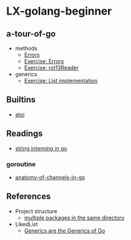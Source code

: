 # LX-golang-beginner

## a-tour-of-go

- methods
  - [Errors](https://go.dev/tour/methods/19) 
  - [Exercise: Errors](https://go.dev/tour/methods/20)
  - [Exercise: rot13Reader](https://go.dev/tour/methods/23)
- generics
  - [Exercise: List implementation](https://go.dev/tour/generics/2)
## Builtins
- [atoi](https://cs.opensource.google/go/go/+/master:src/strconv/atoi.go;l=231?q=Atoi&sq=&ss=go%2Fgo)

## Readings
- [string interning in go](https://artem.krylysov.com/blog/2018/12/12/string-interning-in-go/)
### goroutine
- [anatomy-of-channels-in-go](https://medium.com/rungo/anatomy-of-channels-in-go-concurrency-in-go-1ec336086adb)

## References
- Project structure
  - [multiple packages in the same directory](https://stackoverflow.com/questions/20427890/does-it-make-sense-to-have-two-packages-in-the-same-directory)
- LikedList
  - [Generics are the Generics of Go](https://medium.com/capital-one-tech/generics-are-the-generics-of-go-3e0ef0cb9e04)